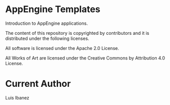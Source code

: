 AppEngine Templates
===================

Introduction to AppEngine applications.


The content of this repository is copyrighted by contributors and it is distributed under the following licenses.

All software is licensed under the Apache 2.0 License.

All Works of Art are licensed under the Creative Commons by Attribution 4.0 License.



Current Author
==============

Luis Ibanez


